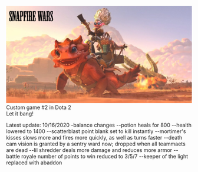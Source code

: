 
![Image of wallpaper](https://github.com/jojuno/snapfire_wars/blob/master/content/panorama/images/custom_game/loading_screen/base.jfif)
Custom game #2 in Dota 2
<br>
Let it bang!

Latest update: 10/16/2020
-balance changes
--potion heals for 800
--health lowered to 1400
--scatterblast point blank set to kill instantly
--mortimer's kisses slows more and fires more quickly, as well as turns faster
--death cam vision is granted by a sentry ward now; dropped when all teammaets are dead
--lil shredder deals more damage and reduces more armor
--battle royale number of points to win reduced to 3/5/7
--keeper of the light replaced with abaddon
